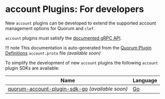 # account Plugins: For developers

New `account` plugins can be developed to extend the supported account management options for Quorum and `clef`. 

`account` plugins must satisfy the [documented gRPC API](../interface).  

!!! note 
    This documentation is auto-generated from the [Quorum Plugin Definitions](https://www.github.com/jpmorganchase/quorum-plugin-definitions) `account.proto` file *(available soon)*

To simplify the development of new `account` plugins the following `account` plugin SDKs are available: 

| Name | Language |
| --- | --- | 
| [quorum-account-plugin-sdk-go](https://www.github.com/jpmorganchase/quorum-account-plugin-sdk-go) *(available soon)* | [Go](https://golang.org)